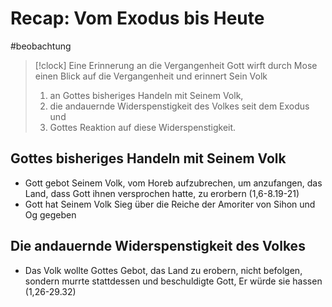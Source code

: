 # Recap: Vom Exodus bis Heute

#beobachtung

> [!clock] Eine Erinnerung an die Vergangenheit
> Gott wirft durch Mose einen Blick auf die Vergangenheit und erinnert Sein Volk
> 1. an Gottes bisheriges Handeln mit Seinem Volk,
> 2. die andauernde Widerspenstigkeit des Volkes seit dem Exodus und
> 3. Gottes Reaktion auf diese Widerspenstigkeit.

## Gottes bisheriges Handeln mit Seinem Volk

- Gott gebot Seinem Volk, vom Horeb aufzubrechen, um anzufangen, das Land, dass Gott ihnen versprochen hatte, zu erorbern (1,6-8.19-21)
- Gott hat Seinem Volk Sieg über die Reiche der Amoriter von Sihon und Og gegeben

## Die andauernde Widerspenstigkeit des Volkes

- Das Volk wollte Gottes Gebot, das Land zu erobern, nicht befolgen, sondern murrte stattdessen und beschuldigte Gott, Er würde sie hassen (1,26-29.32)